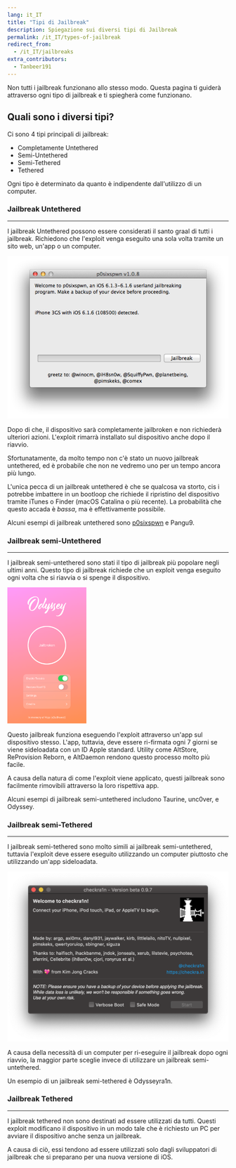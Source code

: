 ```yaml
---
lang: it_IT
title: "Tipi di Jailbreak"
description: Spiegazione sui diversi tipi di Jailbreak
permalink: /it_IT/types-of-jailbreak
redirect_from:
  - /it_IT/jailbreaks
extra_contributors:
  - Tanbeer191
---
```


Non tutti i jailbreak funzionano allo stesso modo. Questa pagina ti guiderà attraverso ogni tipo di jailbreak e ti spiegherà come funzionano.

## Quali sono i diversi tipi?

Ci sono 4 tipi principali di jailbreak:

- Completamente Untethered
- Semi-Untethered
- Semi-Tethered
- Tethered

Ogni tipo è determinato da quanto è indipendente dall'utilizzo di un computer.

### Jailbreak Untethered
---

I jailbreak Untethered possono essere considerati il santo graal di tutti i jailbreak. Richiedono che l'exploit venga eseguito una sola volta tramite un sito web, un'app o un computer.

![Uno screenshot del jailbreak di p0sixspwn](/assets/images/p0sixpwn.png)

Dopo di che, il dispositivo sarà completamente jailbroken e non richiederà ulteriori azioni. L'exploit rimarrà installato sul dispositivo anche dopo il riavvio.

Sfortunatamente, da molto tempo non c'è stato un nuovo jailbreak untethered, ed è probabile che non ne vedremo uno per un tempo ancora più lungo.

L'unica pecca di un jailbreak untethered è che se qualcosa va storto, cis i potrebbe imbattere in un bootloop che richiede il ripristino del dispositivo tramite iTunes o Finder (macOS Catalina o più recente). La probabilità che questo accada è _bassa_, ma è effettivamente possibile.

Alcuni esempi di jailbreak untethered sono [p0sixspwn](installing-p0sixspwn) e Pangu9.

### Jailbreak semi-Untethered
---

I jailbreak semi-untethered sono stati il tipo di jailbreak più popolare negli ultimi anni. Questo tipo di jailbreak richiede che un exploit venga eseguito ogni volta che si riavvia o si spenge il dispositivo.

<img src="/assets/images/odysseymain.png" width="180" alt="Uno screenshot del jailbreak di Odyssey" class="align-right" />

Questo jailbreak funziona eseguendo l'exploit attraverso un'app sul dispositivo stesso. L'app, tuttavia, deve essere ri-firmata ogni 7 giorni se viene sideloadata con un ID Apple standard. Utility come AltStore, ReProvision Reborn, e AltDaemon rendono questo processo molto più facile.

A causa della natura di come l'exploit viene applicato, questi jailbreak sono facilmente rimovibili attraverso la loro rispettiva app.

Alcuni esempi di jailbreak semi-untethered includono <router-link to="/it_IT/installing-taurine">Taurine</router-link>, <router-link to="/it_IT/installing-unc0ver">unc0ver</router-link>, e <router-link to="/it_IT/installing-odyssey">Odyssey</router-link>.

### Jailbreak semi-Tethered
---

I jailbreak semi-tethered sono molto simili ai jailbreak semi-untethered, tuttavia l'exploit deve essere eseguito utilizzando un computer piuttosto che utilizzando un'app sideloadata.

![Uno screenshot del jailbreak di checkra1n](/assets/images/checkra1n.png)

A causa della necessità di un computer per ri-eseguire il jailbreak dopo ogni riavvio, la maggior parte sceglie invece di utilizzare un jailbreak semi-untethered.

Un esempio di un jailbreak semi-tethered è <router-link to="/it_IT/installing-odysseyra1n">Odysseyra1n</router-link>.

### Jailbreak Tethered
---

I jailbreak tethered non sono destinati ad essere utilizzati da tutti. Questi exploit modificano il dispositivo in un modo tale che è richiesto un PC per avviare il dispositivo anche senza un jailbreak.

A causa di ciò, essi tendono ad essere utilizzati solo dagli sviluppatori di jailbreak che si preparano per una nuova versione di iOS.
